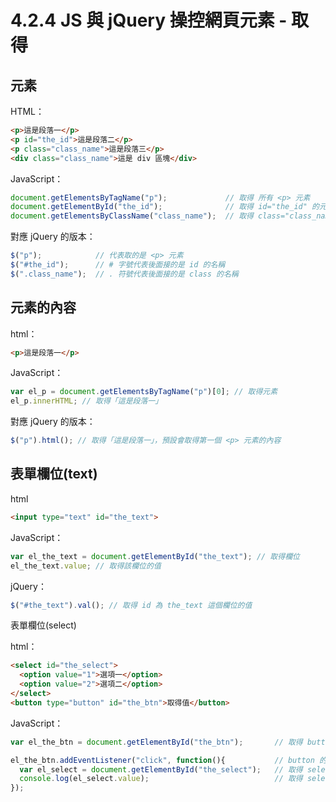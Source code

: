 # 4.2.4 JS 與 jQuery 操控網頁元素 - 取得

## 元素

HTML：

```html
<p>這是段落一</p>
<p id="the_id">這是段落二</p>
<p class="class_name">這是段落三</p>
<div class="class_name">這是 div 區塊</div>
```

JavaScript：

```js
document.getElementsByTagName("p");             // 取得 所有 <p> 元素
document.getElementById("the_id");              // 取得 id="the_id" 的元素
document.getElementsByClassName("class_name");  // 取得 class="class_name" 的元素
```

對應 jQuery 的版本：

```js
$("p");            // 代表取的是 <p> 元素
$("#the_id");      // # 字號代表後面接的是 id 的名稱
$(".class_name");  // . 符號代表後面接的是 class 的名稱
```

## 元素的內容

html：

```html
<p>這是段落一</p>
```

JavaScript：

```js
var el_p = document.getElementsByTagName("p")[0]; // 取得元素
el_p.innerHTML; // 取得「這是段落一」
```

對應 jQuery 的版本：

```js
$("p").html(); // 取得「這是段落一」，預設會取得第一個 <p> 元素的內容
```

## 表單欄位\(text\)

html

```html
<input type="text" id="the_text">
```

JavaScript：

```js
var el_the_text = document.getElementById("the_text"); // 取得欄位
el_the_text.value; // 取得該欄位的值
```

jQuery：

```js
$("#the_text").val(); // 取得 id 為 the_text 這個欄位的值
```

表單欄位\(select\)

html：

```html
<select id="the_select">
  <option value="1">選項一</option>
  <option value="2">選項二</option>
</select>
<button type="button" id="the_btn">取得值</button>
```

JavaScript：

```js
var el_the_btn = document.getElementById("the_btn");       // 取得 button 欄位

el_the_btn.addEventListener("click", function(){           // button 的 click 事件綁定
  var el_select = document.getElementById("the_select");   // 取得 select 下拉選單
  console.log(el_select.value);                            // 取得 select 目前所選的值
});
```



